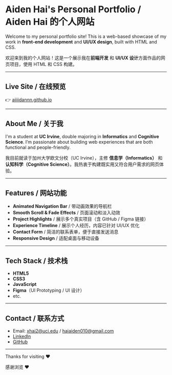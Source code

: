 # Aiden Hai's Personal Portfolio / Aiden Hai 的个人网站

Welcome to my personal portfolio site! This is a web-based showcase of my work in **front-end development** and **UI/UX design**, built with HTML and CSS.

欢迎来到我的个人网站！这是一个展示我在**前端开发** 和 **UI/UX 设计**方面作品的网页项目，使用 HTML 和 CSS 构建。

---

## Live Site / 在线预览

👉 [aiiiidannn.github.io](https://aiiiidannn.github.io)

---

## About Me / 关于我

I'm a student at **UC Irvine**, double majoring in **Informatics** and **Cognitive Science**. I’m passionate about building web experiences that are both functional and people-friendly.

我目前就读于加州大学欧文分校（UC Irvine），主修 **信息学（Informatics）** 和 **认知科学（Cognitive Science）**。我热衷于构建既实用又符合用户需求的网页体验。

---

## Features / 网站功能

- **Animated Navigation Bar** / 带动画效果的导航栏
- **Smooth Scroll & Fade Effects** / 页面滚动和淡入动效
- **Project Highlights** / 展示多个真实项目（含 GitHub / Figma 链接）
- **Experience Timeline** / 展示个人经历，内容已针对 UI/UX 优化
- **Contact Form** / 简洁的联系表单，便于直接发送消息
- **Responsive Design** / 适配桌面与移动设备

---

## Tech Stack / 技术栈

- **HTML5**
- **CSS3**
- **JavaScript**
- **Figma**（UI Prototyping / UI 设计）
- etc.

---

## Contact / 联系方式

- Email: xhai2@uci.edu / haiaiden010@gmail.com
- [LinkedIn](https://www.linkedin.com/in/aiden-hai-0b01282a9/)
- [GitHub](https://github.com/AiiiiDannn)

---

Thanks for visiting ♥️

感谢浏览 ♥️
